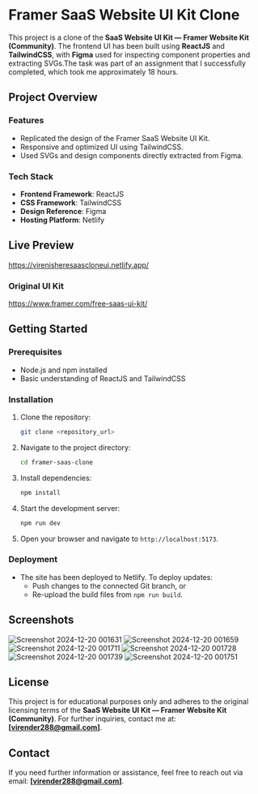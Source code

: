 # Framer SaaS Website UI Kit Clone

This project is a clone of the **SaaS Website UI Kit — Framer Website Kit (Community)**. The frontend UI has been built using **ReactJS** and **TailwindCSS**, with **Figma** used for inspecting component properties and extracting SVGs.The task was part of an assignment that I successfully completed, which took me approximately 18 hours.

## Project Overview

### Features
- Replicated the design of the Framer SaaS Website UI Kit.
- Responsive and optimized UI using TailwindCSS.
- Used SVGs and design components directly extracted from Figma.

### Tech Stack
- **Frontend Framework**: ReactJS
- **CSS Framework**: TailwindCSS
- **Design Reference**: Figma
- **Hosting Platform**: Netlify

## Live Preview
<a href="https://virenisheresaascloneui.netlify.app/" target="_blank">https://virenisheresaascloneui.netlify.app/</a>

### Original UI Kit
<a href="https://www.framer.com/free-saas-ui-kit/" target="_blank">https://www.framer.com/free-saas-ui-kit/</a>


## Getting Started

### Prerequisites
- Node.js and npm installed
- Basic understanding of ReactJS and TailwindCSS

### Installation

1. Clone the repository:
   ```bash
   git clone <repository_url>
   ```
2. Navigate to the project directory:
   ```bash
   cd framer-saas-clone
   ```
3. Install dependencies:
   ```bash
   npm install
   ```
4. Start the development server:
   ```bash
   npm run dev
   ```
5. Open your browser and navigate to `http://localhost:5173`.

### Deployment
- The site has been deployed to Netlify. To deploy updates:
  - Push changes to the connected Git branch, or
  - Re-upload the build files from `npm run build`.

## Screenshots

![Screenshot 2024-12-20 001631](https://github.com/user-attachments/assets/be2eb996-601c-4844-9f25-6dbda4746605)
![Screenshot 2024-12-20 001659](https://github.com/user-attachments/assets/f2ebd863-0bee-4afd-b403-9d37c3d708ea)
![Screenshot 2024-12-20 001711](https://github.com/user-attachments/assets/677d2faf-d069-4653-9fcb-8180f4b81e09)
![Screenshot 2024-12-20 001728](https://github.com/user-attachments/assets/9f6d84f3-34b1-46ed-b8c8-4732edde3509)
![Screenshot 2024-12-20 001739](https://github.com/user-attachments/assets/7ac40d45-52e1-43f4-b60d-a597f455ddec)
![Screenshot 2024-12-20 001751](https://github.com/user-attachments/assets/8ab8e226-bcf6-42af-8cab-cbba9a1fa708)


## License
This project is for educational purposes only and adheres to the original licensing terms of the **SaaS Website UI Kit — Framer Website Kit (Community)**. For further inquiries, contact me at: **[virender288@gmail.com]**.

## Contact
If you need further information or assistance, feel free to reach out via email: **[virender288@gmail.com]**.

